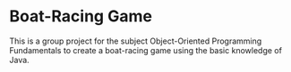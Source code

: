 # Boat-Racing Game
This is a group project for the subject Object-Oriented Programming Fundamentals to create a boat-racing game using the basic knowledge of Java.
